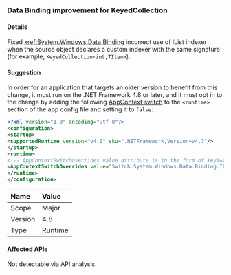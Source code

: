 ### Data Binding improvement for KeyedCollection

#### Details

Fixed <xref:System.Windows.Data.Binding> incorrect use of IList indexer when the source object declares a custom indexer with the same signature (for example, `KeyedCollection<int,TItem>`).

#### Suggestion

In order for an application that targets an older version to benefit from this change, it must run on the .NET Framework 4.8 or later, and it must opt in to the change by adding the following [AppContext switch](../../../../docs/framework/configure-apps/file-schema/runtime/appcontextswitchoverrides-element.md) to the `<runtime>` section of the app config file and setting it to `false`:

```xml
<?xml version="1.0" encoding="utf-8"?>
<configuration>
<startup>
<supportedRuntime version="v4.0" sku=".NETFramework,Version=v4.7"/>
</startup>
<runtime>
<!-- AppContextSwitchOverrides value attribute is in the form of key1=true/false;key2=true/false  -->
<AppContextSwitchOverrides value="Switch.System.Windows.Data.Binding.IListIndexerHidesCustomIndexer=false" />
</runtime>
</configuration>
```

| Name    | Value   |
| :------ | :------ |
| Scope   | Major   |
| Version | 4.8     |
| Type    | Runtime |

#### Affected APIs

Not detectable via API analysis.

<!--

#### Affected APIs

Not detectable via API analysis.

-->
